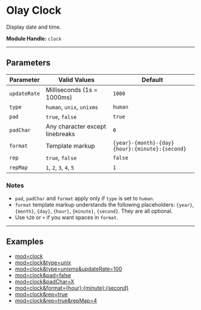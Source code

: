 # Olay Clock

Display date and time.

**Module Handle:** `clock`

---

## Parameters

| Parameter    | Valid Values                    | Default                                         |
|--------------|---------------------------------|-------------------------------------------------|
| `updateRate` | Milliseconds (1s = 1000ms)      | `1000`                                          |
| `type`       | `human`, `unix`, `unixms`       | `human`                                         |
| `pad`        | `true`, `false`                 | `true`                                          |
| `padChar`    | Any character except linebreaks | `0`                                             |
| `format`     | Template markup                 | `{year}-{month}-{day} {hour}:{minute}:{second}` |
| `rep`        | `true`, `false`                 | `false`                                         |
| `repMap`     | `1`, `2`, `3`, `4`, `5`         | `1`                                             |

### Notes

- `pad`, `padChar` and `format` apply only if `type` is set to `human`.
- `format` template markup understands the following placeholders: `{year}`, `{month}`, `{day}`, `{hour}`, `{minute}`, `{second}`. They are all optional.
- Use `%20` or `+` if you want spaces in `format`.

---

## Examples

- [mod=clock](https://etrusci.org/tool/olay/?mod=clock)
- [mod=clock&type=unix](https://etrusci.org/tool/olay/?mod=clock&type=unix)
- [mod=clock&type=unixms&updateRate=100](https://etrusci.org/tool/olay/?mod=clock&type=unixms&updateRate=100)
- [mod=clock&pad=false](https://etrusci.org/tool/olay/?mod=clock&pad=false)
- [mod=clock&padChar=X](https://etrusci.org/tool/olay/?mod=clock&padChar=X)
- [mod=clock&format={hour}:{minute}:{second}](https://etrusci.org/tool/olay/?mod=clock&format={hour}:{minute}:{second})
- [mod=clock&rep=true](https://etrusci.org/tool/olay/?mod=clock&rep=true)
- [mod=clock&rep=true&repMap=4](https://etrusci.org/tool/olay/?mod=clock&rep=true&repMap=4)
